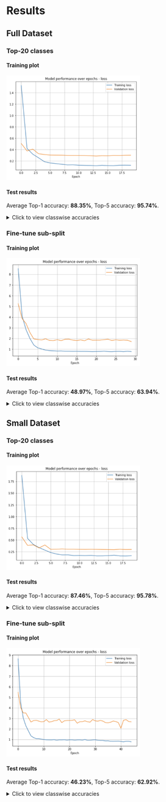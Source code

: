 # Results

## Full Dataset

### Top-20 classes

#### Training plot
<img src="images/mt_top20.png" alt="mt_top20" width="350"/>

#### Test results
Average Top-1 accuracy: **88.35%**, Top-5 accuracy: **95.74%**.

<details>
  <summary>Click to view classwise accuracies</summary>

|                       | Top\-1  | Top\-5  |
|-----------------------|---------|---------|
| Average \(Micro\)     | 88\.35  | 95\.74  |
| Backpacks             | 98\.32  | 100\.00 |
| Belts                 | 99\.07  | 99\.07  |
| Briefs                | 96\.26  | 100\.00 |
| Casual Shoes          | 84\.09  | 99\.69  |
| Flip Flops            | 86\.03  | 98\.77  |
| Formal Shoes          | 92\.09  | 98\.56  |
| Handbags              | 96\.81  | 100\.00 |
| Heels                 | 91\.06  | 99\.82  |
| Jeans                 | 99\.26  | 100\.00 |
| Kurtas                | 95\.17  | 99\.86  |
| Perfume and Body Mist | 0\.00   | 0\.00   |
| Sandals               | 85\.00  | 99\.52  |
| Shirts                | 99\.23  | 100\.00 |
| Socks                 | 97\.24  | 98\.90  |
| Sports Shoes          | 85\.37  | 99\.39  |
| Sunglasses            | 100\.00 | 100\.00 |
| Tops                  | 67\.00  | 100\.00 |
| Tshirts               | 94\.35  | 99\.93  |
| Wallets               | 97\.02  | 100\.00 |
| Watches               | 100\.00 | 100\.00 |

</details>

### Fine-tune sub-split

#### Training plot
<img src="images/mt_ft.png" alt="mt_ft" width="350"/>

#### Test results
Average Top-1 accuracy: **48.97%**, Top-5 accuracy: **63.94%**.

<details>
  <summary>Click to view classwise accuracies</summary>

|                           | Top\-1  | Top\-5  |
|---------------------------|---------|---------|
| Average \(Micro\)         | 48\.97  | 63\.94  |
| Accessory Gift Set        | 100\.00 | 100\.00 |
| Baby Dolls                | 0\.00   | 0\.00   |
| Bangle                    | 4\.35   | 78\.26  |
| Basketballs               | 90\.91  | 100\.00 |
| Bath Robe                 | 0\.00   | 0\.00   |
| Beauty Accessory          | 0\.00   | 0\.00   |
| Blazers                   | 0\.00   | 0\.00   |
| Body Lotion               | 0\.00   | 0\.00   |
| Body Wash and Scrub       | 0\.00   | 0\.00   |
| Booties                   | 0\.00   | 0\.00   |
| Boxers                    | 0\.00   | 0\.00   |
| Bra                       | 98\.78  | 99\.70  |
| Bracelet                  | 85\.71  | 100\.00 |
| Camisoles                 | 47\.06  | 85\.29  |
| Capris                    | 59\.62  | 100\.00 |
| Caps                      | 94\.66  | 98\.47  |
| Churidar                  | 0\.00   | 75\.00  |
| Clothing Set              | 0\.00   | 0\.00   |
| Clutches                  | 95\.83  | 100\.00 |
| Compact                   | 0\.00   | 0\.00   |
| Concealer                 | 0\.00   | 0\.00   |
| Cufflinks                 | 96\.67  | 100\.00 |
| Cushion Covers            | 0\.00   | 0\.00   |
| Deodorant                 | 0\.00   | 0\.00   |
| Dresses                   | 69\.89  | 98\.92  |
| Duffel Bag                | 86\.96  | 100\.00 |
| Dupatta                   | 37\.50  | 100\.00 |
| Earrings                  | 100\.00 | 100\.00 |
| Eye Cream                 | 0\.00   | 0\.00   |
| Eyeshadow                 | 0\.00   | 0\.00   |
| Face Moisturisers         | 0\.00   | 0\.00   |
| Face Scrub and Exfoliator | 0\.00   | 0\.00   |
| Face Serum and Gel        | 0\.00   | 0\.00   |
| Face Wash and Cleanser    | 0\.00   | 0\.00   |
| Flats                     | 91\.14  | 100\.00 |
| Footballs                 | 100\.00 | 100\.00 |
| Foundation and Primer     | 0\.00   | 0\.00   |
| Fragrance Gift Set        | 0\.00   | 0\.00   |
| Free Gifts                | 8\.33   | 50\.00  |
| Gloves                    | 100\.00 | 100\.00 |
| Hair Accessory            | 0\.00   | 0\.00   |
| Hair Colour               | 0\.00   | 0\.00   |
| Hat                       | 0\.00   | 0\.00   |
| Headband                  | 100\.00 | 100\.00 |
| Highlighter and Blush     | 0\.00   | 0\.00   |
| Innerwear Vests           | 100\.00 | 100\.00 |
| Ipad                      | 0\.00   | 0\.00   |
| Jackets                   | 61\.70  | 97\.87  |
| Jeggings                  | 0\.00   | 0\.00   |
| Jewellery Set             | 38\.46  | 100\.00 |
| Jumpsuit                  | 0\.00   | 100\.00 |
| Kajal and Eyeliner        | 0\.00   | 0\.00   |
| Key chain                 | 0\.00   | 0\.00   |
| Kurta Sets                | 100\.00 | 100\.00 |
| Kurtis                    | 78\.41  | 100\.00 |
| Laptop Bag                | 62\.86  | 100\.00 |
| Leggings                  | 52\.08  | 91\.67  |
| Lehenga Choli             | 0\.00   | 0\.00   |
| Lip Care                  | 0\.00   | 0\.00   |
| Lip Gloss                 | 0\.00   | 0\.00   |
| Lip Liner                 | 0\.00   | 0\.00   |
| Lip Plumper               | 0\.00   | 0\.00   |
| Lipstick                  | 0\.00   | 0\.00   |
| Lounge Pants              | 47\.37  | 78\.95  |
| Lounge Shorts             | 0\.00   | 77\.78  |
| Lounge Tshirts            | 0\.00   | 0\.00   |
| Makeup Remover            | 0\.00   | 100\.00 |
| Mascara                   | 0\.00   | 0\.00   |
| Mask and Peel             | 0\.00   | 0\.00   |
| Mens Grooming Kit         | 0\.00   | 0\.00   |
| Messenger Bag             | 66\.67  | 100\.00 |
| Mobile Pouch              | 33\.33  | 100\.00 |
| Mufflers                  | 34\.48  | 100\.00 |
| Nail Essentials           | 0\.00   | 0\.00   |
| Nail Polish               | 0\.00   | 0\.00   |
| Necklace and Chains       | 95\.00  | 100\.00 |
| Nehru Jackets             | 0\.00   | 0\.00   |
| Night suits               | 51\.43  | 91\.43  |
| Nightdress                | 26\.88  | 73\.12  |
| Patiala                   | 0\.00   | 0\.00   |
| Pendant                   | 64\.20  | 98\.77  |
| Rain Jacket               | 100\.00 | 100\.00 |
| Rain Trousers             | 100\.00 | 100\.00 |
| Ring                      | 79\.31  | 100\.00 |
| Robe                      | 33\.33  | 33\.33  |
| Rompers                   | 0\.00   | 0\.00   |
| Rucksacks                 | 100\.00 | 100\.00 |
| Salwar                    | 0\.00   | 0\.00   |
| Salwar and Dupatta        | 0\.00   | 0\.00   |
| Sarees                    | 0\.00   | 0\.00   |
| Scarves                   | 45\.65  | 91\.30  |
| Shapewear                 | 100\.00 | 100\.00 |
| Shoe Accessories          | 5\.26   | 31\.58  |
| Shoe Laces                | 0\.00   | 0\.00   |
| Shorts                    | 73\.46  | 98\.10  |
| Shrug                     | 0\.00   | 0\.00   |
| Skirts                    | 67\.92  | 77\.36  |
| Sports Sandals            | 86\.67  | 100\.00 |
| Stockings                 | 29\.41  | 82\.35  |
| Stoles                    | 20\.00  | 90\.00  |
| Sunscreen                 | 0\.00   | 0\.00   |
| Suspenders                | 0\.00   | 0\.00   |
| Sweaters                  | 62\.75  | 97\.25  |
| Sweatshirts               | 73\.54  | 96\.11  |
| Swimwear                  | 37\.50  | 87\.50  |
| Tablet Sleeve             | 0\.00   | 0\.00   |
| Ties                      | 98\.80  | 98\.80  |
| Ties and Cufflinks        | 0\.00   | 0\.00   |
| Tights                    | 0\.00   | 100\.00 |
| Toner                     | 0\.00   | 0\.00   |
| Track Pants               | 72\.25  | 98\.27  |
| Tracksuits                | 100\.00 | 100\.00 |
| Travel Accessory          | 60\.00  | 100\.00 |
| Trolley Bag               | 0\.00   | 0\.00   |
| Trousers                  | 87\.74  | 98\.85  |
| Trunk                     | 0\.00   | 0\.00   |
| Tunics                    | 44\.44  | 100\.00 |
| Umbrellas                 | 100\.00 | 100\.00 |
| Waist Pouch               | 0\.00   | 61\.54  |
| Waistcoat                 | 33\.33  | 100\.00 |
| Water Bottle              | 100\.00 | 100\.00 |
| Wristbands                | 100\.00 | 100\.00 |

</details>

## Small Dataset

### Top-20 classes

#### Training plot
<img src="images/mt_small_top20.png" alt="mt_small_top20" width="350"/>

#### Test results
Average Top-1 accuracy: **87.46%**, Top-5 accuracy: **95.78%**.

<details>
  <summary>Click to view classwise accuracies</summary>

|                       |   Top-1 |   Top-5 |
|:----------------------|--------:|--------:|
| Average (Micro)       |   87.46 |   95.78 |
| Backpacks             |   98.32 |  100    |
| Belts                 |   99.07 |   99.07 |
| Briefs                |   98.4  |  100    |
| Casual Shoes          |   80.62 |   99.69 |
| Flip Flops            |   85.29 |   99.26 |
| Formal Shoes          |   92.45 |   98.92 |
| Handbags              |   95.62 |   99.87 |
| Heels                 |   90.15 |   99.82 |
| Jeans                 |   99.26 |   99.63 |
| Kurtas                |   94.18 |  100    |
| Perfume and Body Mist |    0    |    0    |
| Sandals               |   85.24 |   99.76 |
| Shirts                |   98.08 |  100    |
| Socks                 |   92.27 |   98.9  |
| Sports Shoes          |   85.89 |   99.57 |
| Sunglasses            |  100    |  100    |
| Tops                  |   73.26 |  100    |
| Tshirts               |   92.29 |   99.95 |
| Wallets               |   97.02 |  100    |
| Watches               |  100    |  100    |

</details>

### Fine-tune sub-split

#### Training plot
<img src="images/mt_small_ft.png" alt="mt_small_ft" width="350"/>

#### Test results
Average Top-1 accuracy: **46.23%**, Top-5 accuracy: **62.92%**.

<details>
  <summary>Click to view classwise accuracies</summary>

|                           |   Top-1 |   Top-5 |
|:--------------------------|--------:|--------:|
| Average (Micro)           |   46.23 |   62.92 |
| Accessory Gift Set        |  100    |  100    |
| Baby Dolls                |    0    |    0    |
| Bangle                    |   17.39 |   82.61 |
| Basketballs               |   72.73 |  100    |
| Bath Robe                 |    0    |    0    |
| Beauty Accessory          |    0    |    0    |
| Blazers                   |    0    |    0    |
| Body Lotion               |    0    |    0    |
| Body Wash and Scrub       |    0    |    0    |
| Booties                   |    0    |    0    |
| Boxers                    |    0    |    0    |
| Bra                       |   98.18 |   99.7  |
| Bracelet                  |   85.71 |  100    |
| Camisoles                 |   35.29 |   88.24 |
| Capris                    |   53.85 |   98.08 |
| Caps                      |   87.79 |   96.95 |
| Churidar                  |   25    |  100    |
| Clothing Set              |    0    |    0    |
| Clutches                  |   95.83 |  100    |
| Compact                   |    0    |    0    |
| Concealer                 |    0    |    0    |
| Cufflinks                 |  100    |  100    |
| Cushion Covers            |    0    |    0    |
| Deodorant                 |    0    |    0    |
| Dresses                   |   56.99 |   96.77 |
| Duffel Bag                |   73.91 |   95.65 |
| Dupatta                   |   25    |  100    |
| Earrings                  |   93.83 |  100    |
| Eye Cream                 |    0    |    0    |
| Eyeshadow                 |    0    |    0    |
| Face Moisturisers         |    0    |    0    |
| Face Scrub and Exfoliator |    0    |    0    |
| Face Serum and Gel        |    0    |    0    |
| Face Wash and Cleanser    |    0    |    0    |
| Flats                     |   89.87 |  100    |
| Footballs                 |   50    |  100    |
| Foundation and Primer     |    0    |    0    |
| Fragrance Gift Set        |    0    |    0    |
| Free Gifts                |    0    |   50    |
| Gloves                    |  100    |  100    |
| Hair Accessory            |    0    |    0    |
| Hair Colour               |    0    |    0    |
| Hat                       |    0    |    0    |
| Headband                  |  100    |  100    |
| Highlighter and Blush     |    0    |    0    |
| Innerwear Vests           |    0    |  100    |
| Ipad                      |    0    |    0    |
| Jackets                   |   51.6  |   94.68 |
| Jeggings                  |    0    |    0    |
| Jewellery Set             |  100    |  100    |
| Jumpsuit                  |   50    |  100    |
| Kajal and Eyeliner        |    0    |    0    |
| Key chain                 |    0    |    0    |
| Kurta Sets                |   96.88 |  100    |
| Kurtis                    |   63.64 |   98.86 |
| Laptop Bag                |   65.71 |   94.29 |
| Leggings                  |   43.75 |   81.25 |
| Lehenga Choli             |    0    |    0    |
| Lip Care                  |    0    |    0    |
| Lip Gloss                 |    0    |    0    |
| Lip Liner                 |    0    |    0    |
| Lip Plumper               |    0    |    0    |
| Lipstick                  |    0    |    0    |
| Lounge Pants              |   15.79 |   73.68 |
| Lounge Shorts             |    0    |   55.56 |
| Lounge Tshirts            |    0    |    0    |
| Makeup Remover            |    0    |    0    |
| Mascara                   |    0    |    0    |
| Mask and Peel             |    0    |    0    |
| Mens Grooming Kit         |    0    |    0    |
| Messenger Bag             |   70.83 |  100    |
| Mobile Pouch              |   38.89 |  100    |
| Mufflers                  |   37.93 |  100    |
| Nail Essentials           |    0    |    0    |
| Nail Polish               |    0    |    0    |
| Necklace and Chains       |   97.5  |  100    |
| Nehru Jackets             |    0    |    0    |
| Night suits               |   50    |   85.71 |
| Nightdress                |   33.12 |   76.25 |
| Patiala                   |    0    |    0    |
| Pendant                   |   76.54 |   97.53 |
| Rain Jacket               |   50    |  100    |
| Rain Trousers             |  100    |  100    |
| Ring                      |   79.31 |  100    |
| Robe                      |    0    |   33.33 |
| Rompers                   |    0    |    0    |
| Rucksacks                 |  100    |  100    |
| Salwar                    |    0    |    0    |
| Salwar and Dupatta        |    0    |    0    |
| Sarees                    |    0    |    0    |
| Scarves                   |   60.87 |   91.3  |
| Shapewear                 |    0    |    0    |
| Shoe Accessories          |   10.53 |   31.58 |
| Shoe Laces                |    0    |    0    |
| Shorts                    |   62.09 |   95.73 |
| Shrug                     |    0    |    0    |
| Skirts                    |   69.81 |   77.36 |
| Sports Sandals            |   86.67 |  100    |
| Stockings                 |    0    |   52.94 |
| Stoles                    |   30    |  100    |
| Sunscreen                 |    0    |    0    |
| Suspenders                |    0    |    0    |
| Sweaters                  |   40.39 |   90.98 |
| Sweatshirts               |   79.77 |   97.67 |
| Swimwear                  |   25    |   75    |
| Tablet Sleeve             |    0    |    0    |
| Ties                      |   98.8  |   98.8  |
| Ties and Cufflinks        |    0    |    0    |
| Tights                    |  100    |  100    |
| Toner                     |    0    |    0    |
| Track Pants               |   71.68 |   95.38 |
| Tracksuits                |   90    |   95    |
| Travel Accessory          |   40    |   80    |
| Trolley Bag               |    0    |    0    |
| Trousers                  |   75.48 |   98.08 |
| Trunk                     |    0    |    0    |
| Tunics                    |   44.44 |  100    |
| Umbrellas                 |  100    |  100    |
| Waist Pouch               |    0    |   69.23 |
| Waistcoat                 |   83.33 |  100    |
| Water Bottle              |  100    |  100    |
| Wristbands                |  100    |  100    |

</details>